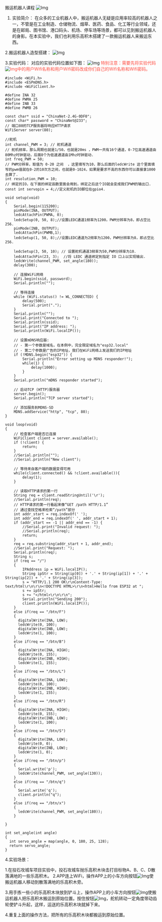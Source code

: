 搬运机器人课程
![Img](/media/img-20230518161252.png)

1. 实验简介：
在众多的工业机器人中，搬运机器人无疑是应用率较高的机器人之一，不管是在工业制造、仓储物流、烟草、医药、食品、化工等行业领域，还是在邮局、图书馆、港口码头、机场、停车场等场景，都可以见到搬运机器人的身影。在本实验中，我们也利用乐高积木搭建了一款搬运机器人来搬运东西。

2.搬运机器人造型搭建：
![Img](/media/img-20230406144817.png)

3.实验代码：
对应的实验代码位置如下图：
![Img](/media/img-20230406144909.png)
<span style="color: rgb(255, 76, 65);">特别注意：需要先将实验代码![Img](/media/img-20230406143547.png)中的用户Wifi名称和用户Wifi密码改成你们自己的Wifi名称和Wifi密码。</span>

```
#include <WiFi.h>
#include <ESPmDNS.h>
#include <WiFiClient.h>

#define INA 32
#define PWMA 25
#define INB 33
#define PWMB 26

const char* ssid = "ChinaNet-2.4G-0DF0";
const char* password = "ChinaNet@233";
// 端口80的TCP服务器将响应HTTP请求
WiFiServer server(80);

//舵机
int channel_PWM = 3; // 舵机通道
// 舵机频率，那么周期也就是1/50，也就是20ms ，PWM一共有16个通道，0-7位高速通道由80Mhz时钟驱动，后面8个为低速通道由1Mhz时钟驱动.
int freq_PWM = 50;
// PWM分辨率，取值为 0-20 之间  ，这里填写为10，那么后面的ledcWrite 这个里面填写的pwm值就在0-2的10次方之间，也就是0-1024，如果是要求不高的东西你可以直接拿1000去算了.
int resolution_PWM = 10;
// 绑定的IO，在下面的绑定函数里面会用到，绑定之后这个IO就会变成我们PWM的输出口.
const int servopin = 4;//定义舵机的IO脚位在gpio4.

void setup(void)
{
    Serial.begin(115200);
    pinMode(INA, OUTPUT);
    ledcAttachPin(PWMA, 0);
    ledcSetup(0, 50, 8);//设置LEDC通道1频率为1200，PWM分辨率为8，即占空比256.
    pinMode(INB, OUTPUT);
    ledcAttachPin(PWMB,1);
    ledcSetup(1, 50, 8);//设置LEDC通道为2频率为1200，PWM分辨率为8，即占空比256.
    
    ledcSetup(3, 50, 10); // 设置舵机通道3频率为50,PWM分辨率为10.
    ledcAttachPin(23, 3);  //将 LEDC 通道绑定到指定 IO 口上以实现输出.
    ledcWrite(channel_PWM, set_angle(180));
    delay(300);

    // 连接WiFi网络
    WiFi.begin(ssid, password);
    Serial.println("");

    // 等待连接
    while (WiFi.status() != WL_CONNECTED) {
        delay(500);
        Serial.print(".");
    }
    Serial.println("");
    Serial.print("Connected to ");
    Serial.println(ssid);
    Serial.print("IP address: ");
    Serial.println(WiFi.localIP());

    // 设置mDNS响应器:
    // - 第一个参数是域名，在本例中，完全限定域名为"esp32.local"
    // - 第二个参数是广告的IP地址，我们在WiFi网络上发送我们的IP地址
    if (!MDNS.begin("esp32")) {
        Serial.println("Error setting up MDNS responder!");
        while(1) {
            delay(1000);
        }
    }
    Serial.println("mDNS responder started");

    // 启动TCP (HTTP)服务器
    server.begin();
    Serial.println("TCP server started");

    // 添加服务到MDNS-SD
    MDNS.addService("http", "tcp", 80);
}

void loop(void)
{
    // 检查客户端是否已连接
    WiFiClient client = server.available();
    if (!client) {
        return;
    }
    //Serial.println("");
    //Serial.println("New client");

    // 等待来自客户端的数据变得可用
    while(client.connected() && !client.available()){
        delay(1);
    }

    // 读取HTTP请求的第一行
    String req = client.readStringUntil('\r');
    //Serial.println(req);
    // HTTP请求的第一行看起来像“GET /path HTTP/1.1”
    // 通过查找空格来检索“/path”部分
    int addr_start = req.indexOf(' ');
    int addr_end = req.indexOf(' ', addr_start + 1);
    if (addr_start == -1 || addr_end == -1) {
        //Serial.print("Invalid request: ");
        //Serial.println(req);
        return;
    }
    req = req.substring(addr_start + 1, addr_end);
    //Serial.print("Request: ");
    Serial.println(req);
    String s;
    if (req == "/")
    {
        IPAddress ip = WiFi.localIP();
        String ipStr = String(ip[0]) + '.' + String(ip[1]) + '.' + String(ip[2]) + '.' + String(ip[3]);
        s = "HTTP/1.1 200 OK\r\nContent-Type: text/html\r\n\r\n<!DOCTYPE HTML>\r\n<html>Hello from ESP32 at ";
        s += ipStr;
        s += "</html>\r\n\r\n";
        Serial.println("Sending 200");
        client.println(WiFi.localIP());
    }
    else if(req == "/btn/F")
    {
      digitalWrite(INA, LOW);
      ledcWrite(0, 100);
      digitalWrite(INB, LOW);
      ledcWrite(1, 100);
    }
    else if(req == "/btn/B")
    {
      digitalWrite(INA, HIGH);
      ledcWrite(0, 155);
      digitalWrite(INB, HIGH);
      ledcWrite(1, 155);
    }
    else if(req == "/btn/L")
    {
      digitalWrite(INA, LOW);
      ledcWrite(0, 100);
      digitalWrite(INB, HIGH);
      ledcWrite(1, 155);
    }
    else if(req == "/btn/R")
    {
      digitalWrite(INA, HIGH);
      ledcWrite(0, 155);
      digitalWrite(INB, LOW);
      ledcWrite(1, 100);
    }
    else if(req == "/btn/S")
    {
      digitalWrite(INA, LOW);
      ledcWrite(0, 0);
      digitalWrite(INB, LOW);
      ledcWrite(1, 0);
    }
    else if(req == "/btn/p")
    {
      Serial.write('p');
      ledcWrite(channel_PWM, set_angle(130));
    }
    else if(req == "/btn/q")
    {
      Serial.write('q');
      client.println("q");
    }
    else if(req == "/btn/x")
    {
      ledcWrite(channel_PWM, set_angle(180));
    }

}

int set_angle(int angle)
{
  int servo_angle = map(angle, 0, 180, 25, 128);
  return servo_angle;
}
```
4.实验场景：

1.在投石攻城车项目实验中，投石攻城车抛乐高积木块击打目标物A、B、C、D散落满地的一些乐高积木。
2.APP连上WiFi，操作APP上的小车方向按钮![Img](/media/img-20230406145116.png)使搬运机器人移动到散落满地的乐高积木旁。

3.用手拣一些小的乐高积木块放到铲斗上，操作APP上的小车方向按钮![Img](/media/img-20230406145136.png)使搬运机器人把乐高积木搬运到原始位置。按住按钮![Img](/media/img-20230406145157.png)，舵机转动一定角度带动齿轮使铲斗升起，这样，运送的乐高积木块就掉下来。

4.重复上面的操作方法，把所有的乐高积木块都搬运到原始位置。



















